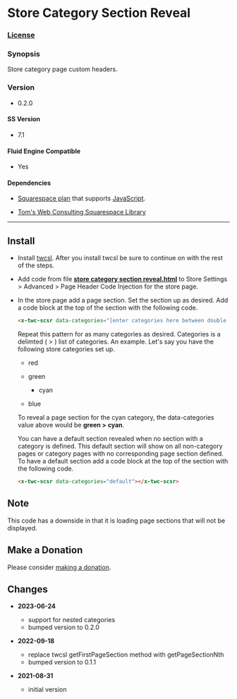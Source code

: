 # Store Category Section Reveal

### [License][1]

### Synopsis

Store category page custom headers.

### Version

 * 0.2.0

#### SS Version

  * 7.1

#### Fluid Engine Compatible

  * Yes

#### Dependencies

  * [Squarespace plan][2] that supports [JavaScript][3].
  
  * [Tom's Web Consulting Squarespace Library][4]

---

## Install

* Install [twcsl][5]. After you install twcsl be sure to continue on with the
  rest of the steps.
  
* Add code from file **[store category section reveal.html][6]** to Store
  Settings > Advanced > Page Header Code Injection for the store page.
  
* In the store page add a page section. Set the section up as desired. Add a 
  code block at the top of the section with the following code.
  
  ```html
  <x-twc-scsr data-categories="[enter categories here between double quotes replacing square brackets]"></x-twc-scsr>
  ```
  
  Repeat this pattern for as many categories as desired. Categories is a
  delimted ( > ) list of categories. An example. Let's say you have the
  following store categories set up.
  
  * red
  
  * green
  
    * cyan
  
  * blue
  
  To reveal a page section for the cyan category, the data-categories value
  above would be **green > cyan**.
  
  You can have a default section revealed when no section with a category is
  defined. This default section will show on all non-category pages or category
  pages with no corresponding page section defined. To have a default section
  add a code block at the top of the section with the following code.
  
  ```html
  <x-twc-scsr data-categories="default"></x-twc-scsr>
  ```

## Note

This code has a downside in that it is loading page sections that will not be
displayed.

## Make a Donation

Please consider [making a donation][7].

## Changes

* **2023-06-24**

  * support for nested categories
  * bumped version to 0.2.0
  
* **2022-09-18**

  * replace twcsl getFirstPageSection method with getPageSectionNth
  * bumped version to 0.1.1
  
* **2021-08-31**

  * initial version

[1]: https://github.com/tomsWebConsulting/twcsl/blob/main/LICENSE.txt#L1
[2]: https://www.squarespace.com/pricing
[3]: https://en.wikipedia.org/wiki/JavaScript
[4]: https://github.com/tomsWebConsulting/twcsl
[5]: https://github.com/tomsWebConsulting/twcsl#install-options
[6]: store%20category%20section%20reveal.html#L1
[7]: https://github.com/tomsWebConsulting/twcsl#make-a-donation
